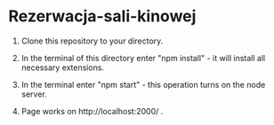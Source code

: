 # Rezerwacja-sali-kinowej


1. Clone this repository to your directory.

2. In the terminal of this directory enter "npm install" - it will install all necessary extensions.

3. In the terminal enter "npm start" - this operation turns on the node server.

4. Page works on http://localhost:2000/ .
